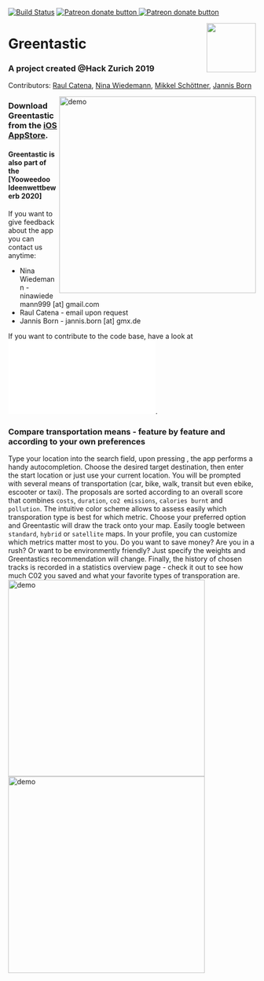 [![Build Status](https://api.travis-ci.com/jannisborn/greentastic.svg?branch=master)](https://travis-ci.com/github/jannisborn/greentastic) <a href="https://www.patreon.com/user?u=31534628&fan_landing=true"><img src="https://img.shields.io/endpoint.svg?url=https://moshef9.wixsite.com/patreon-badge/_functions/badge/?username=user?u=31534628&fan_landing=true" alt="Patreon donate button" /> </a><span class="badge-patreon"><a href="https://www.patreon.com/user?u=31534628&fan_landing=true" title="Donate to this project using Patreon"><img src="https://img.shields.io/badge/patreon-donate-green.svg" alt="Patreon donate button" /></a></span>

<img align="right" width="100" height="100" src="https://github.com/jannisborn/blob/master/app_icon.jpg">

# Greentastic 
### A project created @Hack Zurich 2019
Contributors: [Raul Catena](https://github.com/RaulCatena), [Nina Wiedemann](https://github.com/NinaWie), [Mikkel Schöttner](https://github.com/mschoettner), [Jannis Born](https://github.com/jannisborn)

<img align="right" src="https://github.com/jannisborn/greentastic/blob/master/small_screenshots/overview.png" alt="demo" width="400"/>

### Download Greentastic from the [iOS AppStore](https://apps.apple.com/us/app/greentastic/id1494062757?ls=1).

#### Greentastic is also part of the [Yooweedoo Ideenwettbewerb 2020]


If you want to give feedback about the app you can contact us anytime:
* Nina Wiedemann - ninawiedemann999 [at] gmail.com
* Raul Catena - email upon request
* Jannis Born - jannis.born [at] gmx.de

If you want to contribute to the code base, have a look at ![instructions](instructions.md).

### Compare transportation means - feature by feature and according to your own preferences
Type your location into the search field, upon pressing <Enter>, the app performs a handy autocompletion. Choose the desired target destination, then enter the start location or just use your current location. You will be prompted with several means of transportation (car, bike, walk, transit but even ebike, escooter or taxi). The proposals are sorted according to an overall score that combines `costs`, `duration`, `co2 emissions`, `calories burnt` and `pollution`. The intuitive color scheme allows to assess easily which transporation type is best for which metric. Choose your preferred option and Greentastic will draw the track onto your map. Easily toogle between `standard`, `hybrid` or `satellite` maps. In your profile, you can customize which metrics matter most to you. Do you want to save money? Are you in a rush? Or want to be environmently friendly? Just specify the weights and Greentastics recommendation will change. Finally, the history of chosen tracks is recorded in a statistics overview page - check it out to see how much C02 you saved and what your favorite types of transporation are.   
<img align="center" src="https://github.com/jannisborn/greentastic/blob/master/small_screenshots/overview.png" alt="demo" width="400"/> 
<img align="center" src="https://github.com/jannisborn/greentastic/blob/master/small_screenshots/overview.png" alt="demo" width="400"/>
